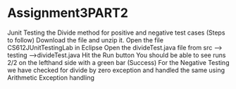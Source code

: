 # Assignment3PART2
Junit Testing the Divide method for positive and negative test cases (Steps to follow)
Download the file and unzip it.
Open the file CS612JUnitTestingLab in Eclipse
Open the divideTest.java file from src --> testing -->divideTest.java
Hit the Run button
You should be able to see runs 2/2 on the lefthand side with a green bar (Success)
For the Negative Testing we have checked for divide by zero exception and handled the same using Arithmetic Exception handling
